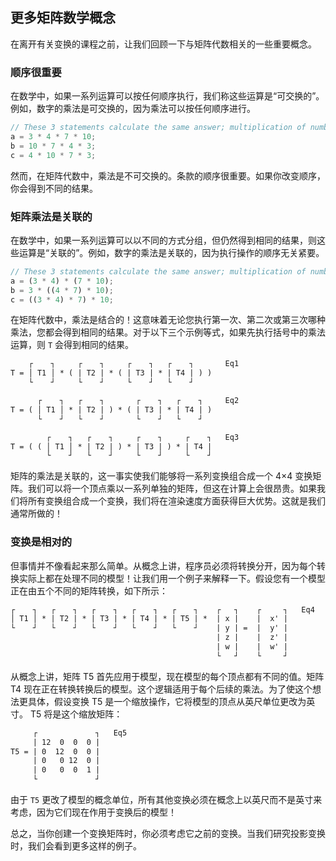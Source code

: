 ## 更多矩阵数学概念

在离开有关变换的课程之前，让我们回顾一下与矩阵代数相关的一些重要概念。

### 顺序很重要

在数学中，如果一系列运算可以按任何顺序执行，我们称这些运算是“可交换的”。例如，数字的乘法是可交换的，因为乘法可以按任何顺序进行。

```JavaScript
// These 3 statements calculate the same answer; multiplication of numbers is commutative
a = 3 * 4 * 7 * 10;
b = 10 * 7 * 4 * 3;
c = 4 * 10 * 7 * 3;
```

然而，在矩阵代数中，乘法是不可交换的。条款的顺序很重要。如果你改变顺序，你会得到不同的结果。

### 矩阵乘法是关联的

在数学中，如果一系列运算可以以不同的方式分组，但仍然得到相同的结果，则这些运算是“关联的”。例如，数字的乘法是关联的，因为执行操作的顺序无关紧要。

```JavaScript
// These 3 statements calculate the same answer; multiplication of numbers is associative
a = (3 * 4) * (7 * 10);
b = 3 * ((4 * 7) * 10);
c = ((3 * 4) * 7) * 10;
```

在矩阵代数中，乘法是结合的！这意味着无论您执行第一次、第二次或第三次哪种乘法，您都会得到相同的结果。对于以下三个示例等式，如果先执行括号中的乘法运算，则 `T` 会得到相同的结果。

```html
    ┌    ┐     ┌    ┐     ┌    ┐   ┌    ┐       Eq1
T = │ T1 │ * ( | T2 | * ( | T3 | * | T4 | ) )
    └    ┘     └    ┘     └    ┘   └    ┘
```
```html
      ┌    ┐   ┌    ┐       ┌    ┐   ┌    ┐     Eq2
T = ( │ T1 │ * | T2 | ) * ( | T3 | * | T4 | ) 
      └    ┘   └    ┘       └    ┘   └    ┘
```
```html
        ┌    ┐   ┌    ┐     ┌    ┐     ┌    ┐   Eq3
T = ( ( │ T1 │ * | T2 | ) * | T3 | ) * | T4 |
        └    ┘   └    ┘     └    ┘     └    ┘
```

矩阵的乘法是关联的，这一事实使我们能够将一系列变换组合成一个 4×4 变换矩阵。我们可以将一个顶点乘以一系列单独的矩阵，但这在计算上会很昂贵。如果我们将所有变换组合成一个变换，我们将在渲染速度方面获得巨大优势。这就是我们通常所做的！

### 变换是相对的

但事情并不像看起来那么简单。从概念上讲，程序员必须将转换分开，因为每个转换实际上都在处理不同的模型！让我们用一个例子来解释一下。假设您有一个模型正在由五个不同的矩阵转换，如下所示：

```html
┌    ┐   ┌    ┐   ┌    ┐   ┌    ┐   ┌    ┐    ┌   ┐    ┌     ┐   Eq4
│ T1 │ * | T2 | * | T3 | * | T4 | * | T5 | *  | x |    |  x' |
└    ┘   └    ┘   └    ┘   └    ┘   └    ┘    | y | =  |  y' |
                                              | z |    |  z' |
                                              | w |    |  w' | 
                                              └   ┘    └     ┘
```

从概念上讲，矩阵 T5 首先应用于模型，现在模型的每个顶点都有不同的值。矩阵 T4 现在正在转换转换后的模型。这个逻辑适用于每个后续的乘法。为了使这个想法更具体，假设变换 T5 是一个缩放操作，它将模型的顶点从英尺单位更改为英寸。 T5 将是这个缩放矩阵：

```html
     ┌             ┐   Eq5
     | 12  0  0  0 |
T5 = | 0  12  0  0 |
     | 0   0 12  0 |
     | 0   0  0  1 | 
     └             ┘
```

由于 `T5` 更改了模型的概念单位，所有其他变换必须在概念上以英尺而不是英寸来考虑，因为它们现在作用于变换后的模型！

总之，当你创建一个变换矩阵时，你必须考虑它之前的变换。当我们研究投影变换时，我们会看到更多这样的例子。